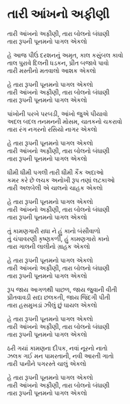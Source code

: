# તારી આંખનો અફીણી

તારી આંખનો અફીણી, તારા બોલનો બંધાણી  
તારા રૂપની પૂનમનો પાગલ એકલો  

હે આજ પીઉં દરશનનું અમૃત, કાલ કસુંબલ કાવો  
તાલ પુરાવે દિલની ધડકન, પ્રીત બજાવે પાવો  
તારી મસ્તીનો મતવાલો આશક એકલો  

હે તારા રૂપની પૂનમનો પાગલ એકલો  
તારી આંખનો અફીણી, તારા બોલનો બંધાણી  
તારા રૂપની પૂનમનો પાગલ એકલો  

પાંખોની પરખે પરબડી, આંખો જુએ પીયાવો  
અદલ બદલ તનમનની મોસમ, ચાતકનો ચકરાવો  
તારા રંગ નગરનો રસિયો નાગર એકલો  

હે તારા રૂપની પૂનમનો પાગલ એકલો  
તારી આંખનો અફીણી, તારા બોલનો બંધાણી  
તારા રૂપની પૂનમનો પાગલ એકલો  

ધીમી ધીમી પગલી તારી ધીમી કૈંક અદાઓ  
કમર કરે છે લચક અનોખી રૂપ તણાં લટકાઓ  
તારી અલબેલી એ ચાલનો ચાહક એકલો  

હે તારા રૂપની પૂનમનો પાગલ એકલો  
તારી આંખનો અફીણી, તારા બોલનો બંધાણી  
તારા રૂપની પૂનમનો પાગલ એકલો  

તું કામણગારી રાધા ને હું કાનો બંસીવાળો  
તું ચંપાવરણી કૃષ્ણકળી, હું કામણગારો કાનો  
તારા ગાલની લાલીનો ગ્રાહક એકલો  

હે તારા રૂપની પૂનમનો પાગલ એકલો  
તારી આંખનો અફીણી, તારા બોલનો બંધાણી  
તારા રૂપની પૂનમનો પાગલ એકલો  

રૂપ જાય આગળથી પાછળ, જાય જુવાની વીતી  
પ્રીતવાવડી સદા છલકતી, જાય જિંદગી પીતી  
તારા હસમુખડાં ઝીલું છું ઘાયલ એકલો  

હે તારા રૂપની પૂનમનો પાગલ એકલો  
તારી આંખનો અફીણી, તારા બોલનો બંધાણી  
તારા રૂપની પૂનમનો પાગલ એકલો  

ઠરી ગયાં કામણના દીપક, નવાં નૂરનો નાતો  
ઝલક ગઈ મન પામરતાની, નવી આરતી ગાતો  
તારી પાનીને પગરસ્તે ચાલું એકલો  

હે તારા રૂપની પૂનમનો પાગલ એકલો  
તારી આંખનો અફીણી, તારા બોલનો બંધાણી  
તારા રૂપની પૂનમનો પાગલ એકલો  
